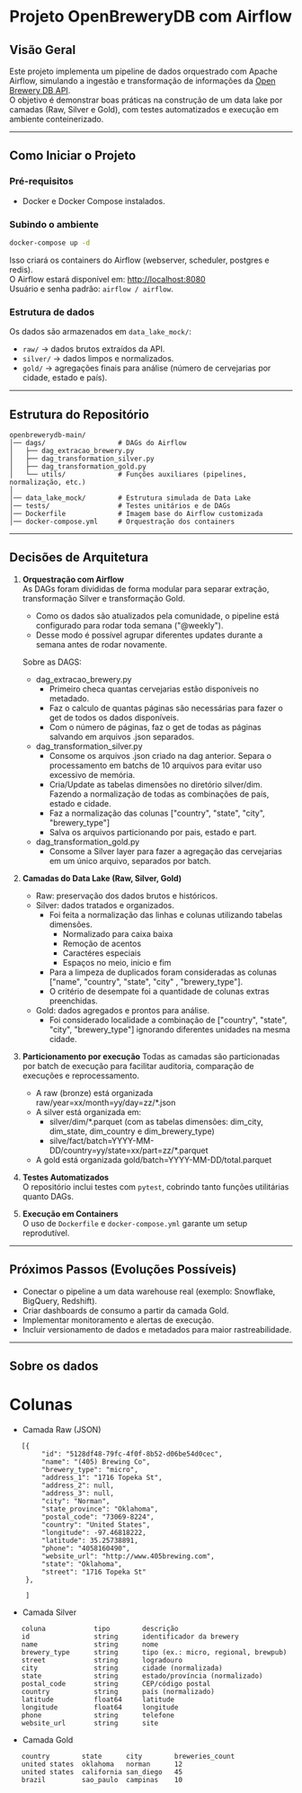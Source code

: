 # Projeto OpenBreweryDB com Airflow

## Visão Geral
Este projeto implementa um pipeline de dados orquestrado com Apache Airflow, simulando a ingestão e transformação de informações da [Open Brewery DB API](https://www.openbrewerydb.org/).  
O objetivo é demonstrar boas práticas na construção de um data lake por camadas (Raw, Silver e Gold), com testes automatizados e execução em ambiente conteinerizado.

---

## Como Iniciar o Projeto

### Pré-requisitos
- Docker e Docker Compose instalados.

### Subindo o ambiente
```bash
docker-compose up -d
```

Isso criará os containers do Airflow (webserver, scheduler, postgres e redis).  
O Airflow estará disponível em: [http://localhost:8080](http://localhost:8080)  
Usuário e senha padrão: `airflow / airflow`.

### Estrutura de dados
Os dados são armazenados em `data_lake_mock/`:
- `raw/` → dados brutos extraídos da API.  
- `silver/` → dados limpos e normalizados.  
- `gold/` → agregações finais para análise (número de cervejarias por cidade, estado e país).  

---

## Estrutura do Repositório

```
openbrewerydb-main/
│── dags/                  # DAGs do Airflow
│   ├── dag_extracao_brewery.py
│   ├── dag_transformation_silver.py
│   ├── dag_transformation_gold.py
│   └── utils/             # Funções auxiliares (pipelines, normalização, etc.)
│
│── data_lake_mock/        # Estrutura simulada de Data Lake
│── tests/                 # Testes unitários e de DAGs
│── Dockerfile             # Imagem base do Airflow customizada
│── docker-compose.yml     # Orquestração dos containers
```

---

## Decisões de Arquitetura

1. **Orquestração com Airflow**    
   As DAGs foram divididas de forma modular para separar extração, transformação Silver e transformação Gold.
   - Como os dados são atualizados pela comunidade, o pipeline está configurado para rodar toda semana ("@weekly").
   - Desse modo é possível agrupar diferentes updates durante a semana antes de rodar novamente.
   
   Sobre as DAGS:
   - dag_extracao_brewery.py
      - Primeiro checa quantas cervejarias estão disponíveis no metadado.
      - Faz o calculo de quantas páginas são necessárias para fazer o get de todos os dados disponíveis.
      - Com o número de páginas, faz o get de todas as páginas salvando em arquivos .json separados.
   - dag_transformation_silver.py
      - Consome os arquivos .json criado na dag anterior. Separa o processamento em batchs de 10 arquivos para evitar uso excessivo de memória.
      - Cria/Update as tabelas dimensões no diretório silver/dim. Fazendo a normalização de todas as combinações de país, estado e cidade.
      - Faz a normalização das colunas ["country", "state", "city", "brewery_type"] 
      - Salva os arquivos particionando por pais, estado e part.
   - dag_transformation_gold.py
      - Consome a Silver layer para fazer a agregação das cervejarias em um único arquivo, separados por batch.

2. **Camadas do Data Lake (Raw, Silver, Gold)**   
   - Raw: preservação dos dados brutos e históricos.
   - Silver: dados tratados e organizados.  
      - Foi feita a normalização das linhas e colunas utilizando tabelas dimensões.
         - Normalizado para caixa baixa
         - Remoção de acentos
         - Caractéres especiais
         - Espaços no meio, inicio e fim
      - Para a limpeza de duplicados foram consideradas as colunas ["name", "country", "state", "city" , "brewery_type"].
      - O critério de desempate foi a quantidade de colunas extras preenchidas.
   - Gold: dados agregados e prontos para análise.
      - Foi considerado localidade a combinação de ["country", "state", "city", "brewery_type"] ignorando diferentes unidades na mesma cidade.

3. **Particionamento por execução**
   Todas as camadas são particionadas por batch de execução para facilitar auditoria, comparação de execuções e reprocessamento.
   - A raw (bronze) está organizada raw/year=xx/month=yy/day=zz/*.json
   - A silver está organizada em:
      - silver/dim/*.parquet (com as tabelas dimensões: dim_city, dim_state, dim_country e dim_brewery_type)
      - silve/fact/batch=YYYY-MM-DD/country=yy/state=xx/part=zz/*.parquet
   - A gold está organizada gold/batch=YYYY-MM-DD/total.parquet

4. **Testes Automatizados**  
   O repositório inclui testes com `pytest`, cobrindo tanto funções utilitárias quanto DAGs.  

5. **Execução em Containers**  
   O uso de `Dockerfile` e `docker-compose.yml` garante um setup reprodutível.  

---

## Próximos Passos (Evoluções Possíveis)

- Conectar o pipeline a um data warehouse real (exemplo: Snowflake, BigQuery, Redshift).  
- Criar dashboards de consumo a partir da camada Gold.  
- Implementar monitoramento e alertas de execução.  
- Incluir versionamento de dados e metadados para maior rastreabilidade.

---

## Sobre os dados

# Colunas 
- Camada Raw (JSON)
```
   [{
        "id": "5128df48-79fc-4f0f-8b52-d06be54d0cec",
        "name": "(405) Brewing Co",
        "brewery_type": "micro",
        "address_1": "1716 Topeka St",
        "address_2": null,
        "address_3": null,
        "city": "Norman",
        "state_province": "Oklahoma",
        "postal_code": "73069-8224",
        "country": "United States",
        "longitude": -97.46818222,
        "latitude": 35.25738891,
        "phone": "4058160490",
        "website_url": "http://www.405brewing.com",
        "state": "Oklahoma",
        "street": "1716 Topeka St"
    },
    
    ]
```

- Camada Silver

```
   coluna            tipo        descrição
   id                string      identificador da brewery
   name              string      nome
   brewery_type      string      tipo (ex.: micro, regional, brewpub)
   street            string      logradouro
   city              string      cidade (normalizada)
   state             string      estado/província (normalizado)
   postal_code       string      CEP/código postal
   country           string      país (normalizado)
   latitude          float64     latitude
   longitude         float64     longitude
   phone             string      telefone
   website_url       string      site
```

- Camada Gold
```
   country        state      city        breweries_count
   united states  oklahoma   norman      12
   united states  california san_diego   45
   brazil         sao_paulo  campinas    10
```